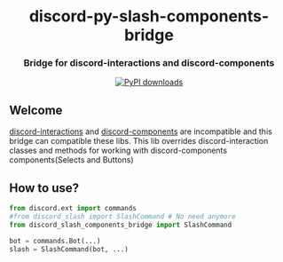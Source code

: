 <div align="center">
  <h1>discord-py-slash-components-bridge</h1>
  <h3>Bridge for discord-interactions and discord-components</h3>
</div>
<div align="center">
  <a href="https://pypi.org/project/discord-slash-components-bridge/"><img src="https://img.shields.io/pypi/dm/discord-slash-components-bridge?style=for-the-badge" alt="PyPI downloads"></a>
</div>
 
<h2>Welcome</h2>
 
[discord-interactions](https://github.com/goverfl0w/discord-interactions) and [discord-components](https://github.com/kiki7000/discord.py-components) are incompatible and this bridge can compatible these libs.
This lib overrides discord-interaction classes and methods for working with discord-components components(Selects and Buttons)

<h2>How to use?</h2>

```py
from discord.ext import commands
#from discord_slash import SlashCommand # No need anymore
from discord_slash_components_bridge import SlashCommand

bot = commands.Bot(...)
slash = SlashCommand(bot, ...)

```
